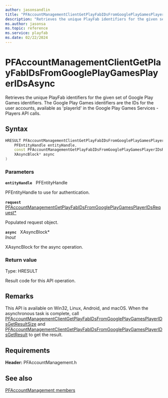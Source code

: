 ```yaml
---
author: jasonsandlin
title: "PFAccountManagementClientGetPlayFabIDsFromGooglePlayGamesPlayerIDsAsync"
description: "Retrieves the unique PlayFab identifiers for the given set of Google Play Games identifiers. The Google Play Games identifiers are the IDs for the user accounts, available as 'playerId' in the Google Play Games Services - Players API calls."
ms.author: jasonsa
ms.topic: reference
ms.service: playfab
ms.date: 02/22/2024
---
```


# PFAccountManagementClientGetPlayFabIDsFromGooglePlayGamesPlayerIDsAsync  

Retrieves the unique PlayFab identifiers for the given set of Google Play Games identifiers. The Google Play Games identifiers are the IDs for the user accounts, available as 'playerId' in the Google Play Games Services - Players API calls.  

## Syntax  
  
```cpp
HRESULT PFAccountManagementClientGetPlayFabIDsFromGooglePlayGamesPlayerIDsAsync(  
    PFEntityHandle entityHandle,  
    const PFAccountManagementGetPlayFabIDsFromGooglePlayGamesPlayerIDsRequest* request,  
    XAsyncBlock* async  
)  
```  
  
### Parameters  
  
**`entityHandle`** &nbsp; PFEntityHandle  
  
PFEntityHandle to use for authentication.  
  
**`request`** &nbsp; [PFAccountManagementGetPlayFabIDsFromGooglePlayGamesPlayerIDsRequest*](../../pfaccountmanagementtypes/structs/pfaccountmanagementgetplayfabidsfromgoogleplaygamesplayeridsrequest.md)  
  
Populated request object.  
  
**`async`** &nbsp; XAsyncBlock*  
*_Inout_*  
  
XAsyncBlock for the async operation.  
  
  
### Return value
Type: HRESULT
  
Result code for this API operation.
  
## Remarks  
  
This API is available on Win32, Linux, Android, and macOS. When the asynchronous task is complete, call [PFAccountManagementClientGetPlayFabIDsFromGooglePlayGamesPlayerIDsGetResultSize](pfaccountmanagementclientgetplayfabidsfromgoogleplaygamesplayeridsgetresultsize.md) and [PFAccountManagementClientGetPlayFabIDsFromGooglePlayGamesPlayerIDsGetResult](pfaccountmanagementclientgetplayfabidsfromgoogleplaygamesplayeridsgetresult.md) to get the result.
  
## Requirements  
  
**Header:** PFAccountManagement.h
  
## See also  
[PFAccountManagement members](../pfaccountmanagement_members.md)  

  
  
